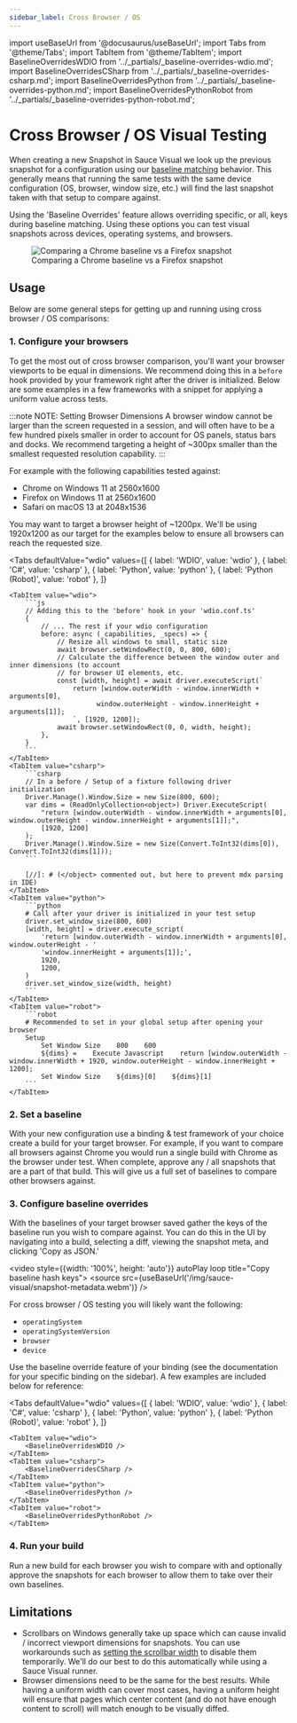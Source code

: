 ```yaml
---
sidebar_label: Cross Browser / OS
---
```


import useBaseUrl from '@docusaurus/useBaseUrl';
import Tabs from '@theme/Tabs';
import TabItem from '@theme/TabItem';
import BaselineOverridesWDIO from '../_partials/_baseline-overrides-wdio.md';
import BaselineOverridesCSharp from '../_partials/_baseline-overrides-csharp.md';
import BaselineOverridesPython from '../_partials/_baseline-overrides-python.md';
import BaselineOverridesPythonRobot from '../_partials/_baseline-overrides-python-robot.md';

# Cross Browser / OS Visual Testing

When creating a new Snapshot in Sauce Visual we look up the previous snapshot for a configuration using our [baseline matching](/visual-testing/#baseline-matching) behavior. This generally means that running the same tests with the same device configuration (OS, browser, window size, etc.) will find the last snapshot taken with that setup to compare against.

Using the 'Baseline Overrides' feature allows overriding specific, or all, keys during baseline matching. Using these options you can test visual snapshots across devices, operating systems, and browsers.

<figure>
    <img src={useBaseUrl('/img/sauce-visual/cross-browser.png')} alt="Comparing a Chrome baseline vs a Firefox snapshot"/>
    <figcaption style={{textAlign: 'center'}}>Comparing a Chrome baseline vs a Firefox snapshot</figcaption>
</figure>

## Usage

Below are some general steps for getting up and running using cross browser / OS comparisons:

### 1. Configure your browsers

To get the most out of cross browser comparison, you'll want your browser viewports to be equal in dimensions. We recommend doing this in a `before` hook provided by your framework right after the driver is initialized. Below are some examples in a few frameworks with a snippet for applying a uniform value across tests.

:::note NOTE: Setting Browser Dimensions
A browser window cannot be larger than the screen requested in a session, and will often have to be a few hundred pixels smaller in order to account for OS panels, status bars and docks. We recommend targeting a height of ~300px smaller than the smallest requested resolution capability.
:::

For example with the following capabilities tested against:

- Chrome on Windows 11 at 2560x1600
- Firefox on Windows 11 at 2560x1600
- Safari on macOS 13 at 2048x1536

You may want to target a browser height of ~1200px. We'll be using 1920x1200 as our target for the examples below to ensure all browsers can reach the requested size.

<Tabs
    defaultValue="wdio"
    values={[
        { label: 'WDIO', value: 'wdio' },
        { label: 'C#', value: 'csharp' },
        { label: 'Python', value: 'python' },
        { label: 'Python (Robot)', value: 'robot' },
    ]}
>
    <TabItem value="wdio">
        ```js
        // Adding this to the 'before' hook in your 'wdio.conf.ts'
        {
            // ... The rest if your wdio configuration
            before: async (_capabilities, _specs) => {
                // Resize all windows to small, static size
                await browser.setWindowRect(0, 0, 800, 600);
                // Calculate the difference between the window outer and inner dimensions (to account
                // for browser UI elements, etc.
                const [width, height] = await driver.executeScript(`
                    return [window.outerWidth - window.innerWidth + arguments[0],
                          window.outerHeight - window.innerHeight + arguments[1]];
                    `, [1920, 1200]);
                await browser.setWindowRect(0, 0, width, height);
            },
        }
        ```
    </TabItem>
    <TabItem value="csharp">
        ```csharp
        // In a before / Setup of a fixture following driver initialization
        Driver.Manage().Window.Size = new Size(800, 600);
        var dims = (ReadOnlyCollection<object>) Driver.ExecuteScript(
            "return [window.outerWidth - window.innerWidth + arguments[0], window.outerHeight - window.innerHeight + arguments[1]];",
            [1920, 1200]
        );
        Driver.Manage().Window.Size = new Size(Convert.ToInt32(dims[0]), Convert.ToInt32(dims[1]));
        ```

        [//]: # (</object> commented out, but here to prevent mdx parsing in IDE)
    </TabItem>
    <TabItem value="python">
        ```python
        # Call after your driver is initialized in your test setup
        driver.set_window_size(800, 600)
        [width, height] = driver.execute_script(
            'return [window.outerWidth - window.innerWidth + arguments[0], window.outerHeight - '
            'window.innerHeight + arguments[1]];',
            1920,
            1200,
        )
        driver.set_window_size(width, height)
        ```
    </TabItem>
    <TabItem value="robot">
        ```robot
        # Recommended to set in your global setup after opening your browser
        Setup
            Set Window Size    800    600
            ${dims} =    Execute Javascript    return [window.outerWidth - window.innerWidth + 1920, window.outerHeight - window.innerHeight + 1200];
            Set Window Size    ${dims}[0]    ${dims}[1]
        ```
    </TabItem>
</Tabs>

### 2. Set a baseline

With your new configuration use a binding & test framework of your choice create a build for your target browser. For example, if you want to compare all browsers against Chrome you would run a single build with Chrome as the browser under test. When complete, approve any / all snapshots that are a part of that build. This will give us a full set of baselines to compare other browsers against.

### 3. Configure baseline overrides

With the baselines of your target browser saved gather the keys of the baseline run you wish to compare against. You can do this in the UI by navigating into a build, selecting a diff, viewing the snapshot meta, and clicking 'Copy as JSON.'

<video style={{width: '100%', height: 'auto'}} autoPlay loop title="Copy baseline hash keys">
    <source src={useBaseUrl('/img/sauce-visual/snapshot-metadata.webm')}  />
</video>

For cross browser / OS testing you will likely want the following:

- `operatingSystem`
- `operatingSystemVersion`
- `browser`
- `device`

Use the baseline override feature of your binding (see the documentation for your specific binding on the sidebar). A few examples are included below for reference:

<Tabs
    defaultValue="wdio"
    values={[
        { label: 'WDIO', value: 'wdio' },
        { label: 'C#', value: 'csharp' },
        { label: 'Python', value: 'python' },
        { label: 'Python (Robot)', value: 'robot' },
    ]}
>
    <TabItem value="wdio">
        <BaselineOverridesWDIO />
    </TabItem>
    <TabItem value="csharp">
        <BaselineOverridesCSharp />
    </TabItem>
    <TabItem value="python">
        <BaselineOverridesPython />
    </TabItem>
    <TabItem value="robot">
        <BaselineOverridesPythonRobot />
    </TabItem>
</Tabs>

### 4. Run your build

Run a new build for each browser you wish to compare with and optionally approve the snapshots for each browser to allow them to take over their own baselines.

## Limitations

- Scrollbars on Windows generally take up space which can cause invalid / incorrect viewport dimensions for snapshots. You can use workarounds such as [setting the scrollbar width](https://developer.mozilla.org/docs/Web/CSS/scrollbar-width) to disable them temporarily. We'll do our best to do this automatically while using a Sauce Visual runner.
- Browser dimensions need to be the same for the best results. While having a uniform width can cover most cases, having a uniform height will ensure that pages which center content (and do not have enough content to scroll) will match enough to be visually diffed.
